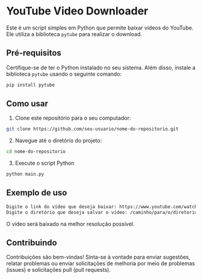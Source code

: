 # YouTube Video Downloader

Este é um script simples em Python que permite baixar vídeos do YouTube. Ele utiliza a biblioteca `pytube` para realizar o download.

## Pré-requisitos

Certifique-se de ter o Python instalado no seu sistema. Além disso, instale a biblioteca `pytube` usando o seguinte comando:

```bash
pip install pytube
```

## Como usar

1. Clone este repositório para o seu computador:

```bash
git clone https://github.com/seu-usuario/nome-do-repositorio.git
```

2. Navegue até o diretório do projeto:

```bash
cd nome-do-repositorio
```

3. Execute o script Python

```bash
python main.py
```

## Exemplo de uso

```bash
Digite o link do vídeo que deseja baixar: https://www.youtube.com/watch?v=seu-link-aqui
Digite o diretório que deseja salvar o vídeo: /caminho/para/o/diretorio
```

O vídeo será baixado na melhor resolução possível.

## Contribuindo

Contribuições são bem-vindas! Sinta-se à vontade para enviar sugestões, relatar problemas ou enviar solicitações de melhoria por meio de problemas (issues) e solicitações pull (pull requests).



